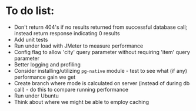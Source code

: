 # To do list:

* Don't return 404's if no results returned from successful database call; instead return response indicating 0 results
* Add unit tests
* Run under load with JMeter to measure performance
* Config flag to allow 'city' query parameter without requiring 'item' query parameter
* Better logging and profiling
* Consider installing/utilizing `pg-native` module - test to see what (if any) performance gain we get
* Create branch where mode is calculated on server (instead of during db call) - do this to compare running performance
* Run under Ubuntu
* Think about where we might be able to employ caching
